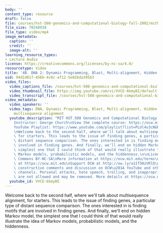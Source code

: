 ```yaml
---
body: ''
content_type: resource
draft: false
file: courses/hst-508-genomics-and-computational-biology-fall-2002/mithst_508f02_lec4b_360p_16_9.mp4
file_size: 70240938
file_type: video/mp4
image_metadata:
  caption: ''
  credit: ''
  image-alt: ''
learning_resource_types:
- Lecture Audio
license: https://creativecommons.org/licenses/by-nc-sa/4.0/
resourcetype: Video
title: '4B. DNA 2: Dynamic Programming, Blast, Multi-alignment, Hidden Markov Models'
uid: 94d1d81f-456b-4c0c-af12-5e02bda395b3
video_files:
  video_captions_file: /courses/hst-508-genomics-and-computational-biology-fall-2002/1Xx0N2EACWW5Xk3MmTKajEQGIJhjiMvbt_transcript.webvtt
  video_thumbnail_file: https://img.youtube.com/vi/VVCE-6kmyBI/default.jpg
  video_transcript_file: /courses/hst-508-genomics-and-computational-biology-fall-2002/1Xx0N2EACWW5Xk3MmTKajEQGIJhjiMvbt_transcript.pdf
video_metadata:
  video_speakers: ''
  video_tags: DNA, Dynamic Programming, Blast, Multi-alignment, Hidden Markov Models,
    multisequence alignment
  youtube_description: "MIT HST.508 Genomics and Computational Biology, Fall 2002\n\
    Instructor: George Church\nView the complete course: https://ocw.mit.edu/courses/hst-508-genomics-and-computational-biology-fall-2002/\n\
    YouTube Playlist: https://www.youtube.com/playlist?list=PLUl4u3cNGP61gaHWysmlYNeGsuUI8y5GV\n\
    \nWelcome back to the second half, where we'll talk about multisequence alignment,\
    \ for starters. This leads to the issue of finding genes, a particular type of\
    \ distant sequence comparison. The ones interested in is finding motifs that are\
    \ involved in finding genes. And finally, we'll end on hidden Markov model, the\
    \ simplest one that I could think of that would really illustrate the idea of\
    \ Markov models, probabilistic models, and the hiddenness.\n\nLicense: Creative\
    \ Commons BY-NC-SA\nMore information at https://ocw.mit.edu/terms\nMore courses\
    \ at https://ocw.mit.edu\nSupport OCW at http://ow.ly/a1If50zVRlQ\n\nWe encourage\
    \ constructive comments and discussion on OCW\u201A YouTube and other social media\
    \ channels. Personal attacks, hate speech, trolling, and inappropriate comments\
    \ are not allowed and may be removed. More details at https://ocw.mit.edu/comments."
  youtube_id: VVCE-6kmyBI
---
```

Welcome back to the second half, where we'll talk about multisequence alignment, for starters. This leads to the issue of finding genes, a particular type of distant sequence comparison. The ones interested in is finding motifs that are involved in finding genes. And finally, we'll end on hidden Markov model, the simplest one that I could think of that would really illustrate the idea of Markov models, probabilistic models, and the hiddenness.